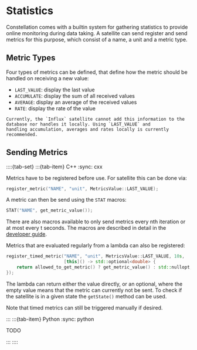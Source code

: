 # Statistics

Constellation comes with a builtin system for gathering statistics to provide online monitoring during data taking.
A satellite can send register and send metrics for this purpose, which consist of a name, a unit and a metric type.

## Metric Types

Four types of metrics can be defined, that define how the metric should be handled on receiving a new value:

- `LAST_VALUE`: display the last value
- `ACCUMULATE`: display the sum of all received values
- `AVERAGE`: display an average of the received values
- `RATE`: display the rate of the value

```{note}
Currently, the `Influx` satellite cannot add this information to the database nor handles it locally. Using `LAST_VALUE` and
handling accumulation, averages and rates locally is currently recommended.
```

## Sending Metrics

::::{tab-set}
:::{tab-item} C++
:sync: cxx

Metrics have to be registered before use. For satellite this can be done via:

```c++
register_metric("NAME", "unit", MetricsValue::LAST_VALUE);
```

A metric can then be send using the `STAT` macros:

```c++
STAT("NAME", get_metric_value());
```

There are also macros available to only send metrics every nth iteration or at most every t seconds. The macros are described
in detail in the [developer guide](../../reference/cxx/core/metrics).

Metrics that are evaluated regularly from a lambda can also be registered:

```c++
register_timed_metric("NAME", "unit", MetricsValue::LAST_VALUE, 10s,
                      [this]() -> std::optional<double> {
    return allowed_to_get_metric() ? get_metric_value() : std::nullopt;
});
```

The lambda can return either the value directly, or an optional, where the empty value means that the metric can currently
not be sent. To check if the satellite is in a given state the `getState()` method can be used.

Note that timed metrics can still be triggered manually if desired.

:::
:::{tab-item} Python
:sync: python

TODO

:::
::::
